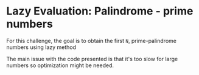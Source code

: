 # Lazy Evaluation: Palindrome - prime numbers
For this challenge, the goal is to obtain the first `N`, prime-palindrome numbers using lazy method

The main issue with the code presented is that it's too slow for large numbers so optimization might be needed.